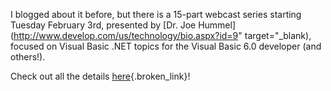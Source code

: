 I blogged about it before, but there is a 15-part webcast series starting Tuesday February 3rd, presented by [Dr. Joe Hummel](http://www.develop.com/us/technology/bio.aspx?id=9" target="_blank), focused on Visual Basic .NET topics for the Visual Basic 6.0 developer (and others!).

Check out all the details [here](http://msdn.microsoft.com/vbasic/community/webcasts/modern/default.aspx){.broken_link}!